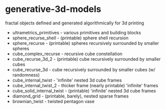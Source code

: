 # generative-3d-models

fractal objects defined and generated algorithmically for 3d printing

* ultrametrics_primitives - various primitives and building blocks
* sphere_recurse_shell - (printable) sphere shell recursion
* sphere_recurse - (printable) spheres recursively surrounded by smaller spheres
* cube_complex_recurse - recursive cube constellation
* cube_recurse_3d_2 - (printable) cube recursively surrounded by smaller cubes
* cube_recurse_3d - cube recursively surrounded by smaller cubes (w/ randomness)
* cube_internal_twist - 'infinite' nested 3d cube frames
* cube_internal_twist_2 - thicker frame (nearly printable) 'infinite' frames
* cube_solid_internal_twist - (printable) 'infinite' nested 3d cube frames
* diamond_grid - (printable, barely), nested sparse frames
* brownian_twist - twisted pentagon vase


